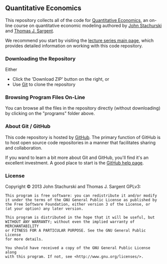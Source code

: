 
## Quantitative Economics 

This repository collects all of the code for [Quantitative Economics](http://quant-econ.net),  an on-line course on quantitative economic modeling authored by [John Stachurski](http://johnstachurski.net) and [Thomas J. Sargent](https://files.nyu.edu/ts43/public/).

We recommend you start by visiting the [lecture series main page](http://quant-econ.net), which provides detailed information on working with this code repository.

### Downloading the Repository

Either

* Click the 'Download ZIP' button on the right, or
* Use [Git](https://help.github.com) to clone the repository

### Browsing Program Files On-Line

You can browse all the files in the repository directly (without downloading) by clicking on the "programs" folder above.


### About Git / GitHub

This code repository is hosted by [GitHub](http://github.com).  The primary function of GitHub is to host open source code repositories in a manner that facilitates sharing and collaboration.  

If you wand to learn a bit more about Git and GitHub, you'll find it's an excellent investment. A good place to start is the [GitHub help page](https://help.github.com/).

### License

Copyright © 2013 John Stachurski and Thomas J. Sargent GPLv3:

    This program is free software: you can redistribute it and/or modify
    it under the terms of the GNU General Public License as published by
    the Free Software Foundation, either version 3 of the License, or
    (at your option) any later version.

    This program is distributed in the hope that it will be useful, but
    WITHOUT ANY WARRANTY; without even the implied warranty of MERCHANTABILITY
    or FITNESS FOR A PARTICULAR PURPOSE. See the GNU General Public License
    for more details.

    You should have received a copy of the GNU General Public License along
    with this program. If not, see <http://www.gnu.org/licenses/>.

